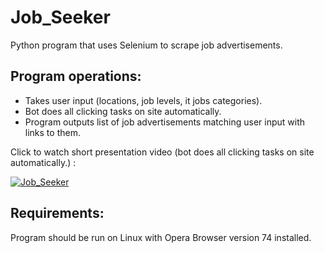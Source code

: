 # Job_Seeker

Python program that uses Selenium to scrape job advertisements.

## Program operations:

* Takes user input (locations, job levels, it jobs categories).
* Bot does all clicking tasks on site automatically.
* Program outputs list of job advertisements matching user input with links to them.

Click to watch short presentation video (bot does all clicking tasks on site automatically.) :

[![Job_Seeker](http://img.youtube.com/vi/ntZjyx-Y0nI/0.jpg)](http://www.youtube.com/watch?v=ntZjyx-Y0nI "Job_Seeker")

## Requirements:

Program should be run on Linux with Opera Browser version 74 installed.


